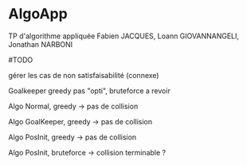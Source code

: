 # AlgoApp
TP d'algorithme appliquée Fabien JACQUES, Loann GIOVANNANGELI, Jonathan NARBONI

#TODO

gérer les cas de non satisfaisabilité (connexe)

Goalkeeper greedy pas "opti", bruteforce a revoir

Algo Normal, greedy -> pas de collision

Algo GoalKeeper, greedy -> pas de collision

Algo PosInit, greedy -> pas de collision

Algo PosInit, bruteforce -> collision terminable ?
